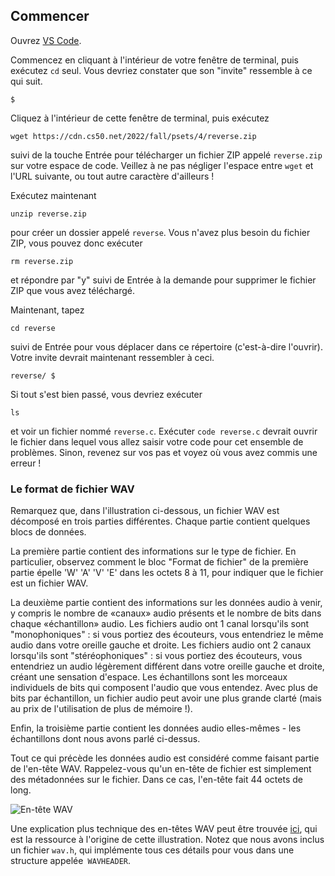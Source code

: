 Commencer
---------------

Ouvrez [VS Code](https://code.cs50.io/).

Commencez en cliquant à l'intérieur de votre fenêtre de terminal, puis exécutez `cd` seul. Vous devriez constater que son "invite" ressemble à ce qui suit.

    $
    

Cliquez à l'intérieur de cette fenêtre de terminal, puis exécutez

    wget https://cdn.cs50.net/2022/fall/psets/4/reverse.zip
    

suivi de la touche Entrée pour télécharger un fichier ZIP appelé `reverse.zip` sur votre espace de code. Veillez à ne pas négliger l'espace entre `wget` et l'URL suivante, ou tout autre caractère d'ailleurs !

Exécutez maintenant

    unzip reverse.zip
    

pour créer un dossier appelé `reverse`. Vous n'avez plus besoin du fichier ZIP, vous pouvez donc exécuter

    rm reverse.zip
    

et répondre par "y" suivi de Entrée à la demande pour supprimer le fichier ZIP que vous avez téléchargé.

Maintenant, tapez

    cd reverse
    

suivi de Entrée pour vous déplacer dans ce répertoire (c'est-à-dire l'ouvrir). Votre invite devrait maintenant ressembler à ceci.

    reverse/ $
    

Si tout s'est bien passé, vous devriez exécuter

    ls
    

et voir un fichier nommé `reverse.c`. Exécuter `code reverse.c` devrait ouvrir le fichier dans lequel vous allez saisir votre code pour cet ensemble de problèmes. Sinon, revenez sur vos pas et voyez où vous avez commis une erreur !

### Le format de fichier WAV

Remarquez que, dans l'illustration ci-dessous, un fichier WAV est décomposé en trois parties différentes. Chaque partie contient quelques blocs de données.

La première partie contient des informations sur le type de fichier. En particulier, observez comment le bloc "Format de fichier" de la première partie épelle 'W' 'A' 'V' 'E' dans les octets 8 à 11, pour indiquer que le fichier est un fichier WAV.

La deuxième partie contient des informations sur les données audio à venir, y compris le nombre de «canaux» audio présents et le nombre de bits dans chaque «échantillon» audio. Les fichiers audio ont 1 canal lorsqu'ils sont "monophoniques" : si vous portiez des écouteurs, vous entendriez le même audio dans votre oreille gauche et droite. Les fichiers audio ont 2 canaux lorsqu'ils sont "stéréophoniques" : si vous portiez des écouteurs, vous entendriez un audio légèrement différent dans votre oreille gauche et droite, créant une sensation d'espace. Les échantillons sont les morceaux individuels de bits qui composent l'audio que vous entendez. Avec plus de bits par échantillon, un fichier audio peut avoir une plus grande clarté (mais au prix de l'utilisation de plus de mémoire !).

Enfin, la troisième partie contient les données audio elles-mêmes - les échantillons dont nous avons parlé ci-dessus.

Tout ce qui précède les données audio est considéré comme faisant partie de l'en-tête WAV. Rappelez-vous qu'un en-tête de fichier est simplement des métadonnées sur le fichier. Dans ce cas, l'en-tête fait 44 octets de long.

![En-tête WAV](https://cs50.harvard.edu/x/2023/psets/4/reverse/WAV_header.png)

Une explication plus technique des en-têtes WAV peut être trouvée [ici](http://soundfile.sapp.org/doc/WaveFormat/), qui est la ressource à l'origine de cette illustration. Notez que nous avons inclus un fichier `wav.h`, qui implémente tous ces détails pour vous dans une structure appelée` WAVHEADER`.